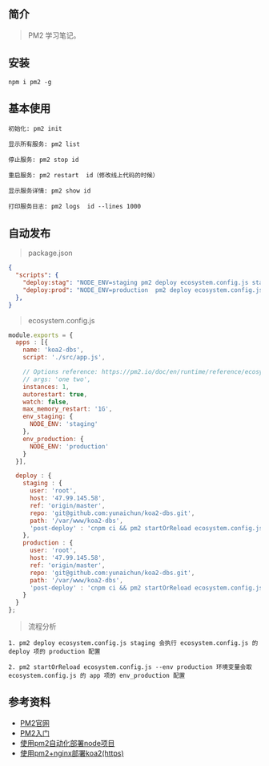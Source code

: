 ## 简介

> PM2 学习笔记。

## 安装

```text
npm i pm2 -g
```

## 基本使用

```text
初始化: pm2 init

显示所有服务: pm2 list

停止服务: pm2 stop id

重启服务: pm2 restart  id（修改线上代码的时候）

显示服务详情: pm2 show id

打印服务日志: pm2 logs  id --lines 1000 
```

## 自动发布

> package.json

```json
{
  "scripts": {
    "deploy:stag": "NODE_ENV=staging pm2 deploy ecosystem.config.js staging",
    "deploy:prod": "NODE_ENV=production  pm2 deploy ecosystem.config.js production"
  },
}
```

> ecosystem.config.js

```javascript
module.exports = {
  apps : [{
    name: 'koa2-dbs',
    script: './src/app.js',

    // Options reference: https://pm2.io/doc/en/runtime/reference/ecosystem-file/
    // args: 'one two',
    instances: 1,
    autorestart: true,
    watch: false,
    max_memory_restart: '1G',
    env_staging: {
      NODE_ENV: 'staging'
    },
    env_production: {
      NODE_ENV: 'production'
    }
  }],

  deploy : {
    staging : {
      user: 'root',
      host: '47.99.145.58',
      ref: 'origin/master',
      repo: 'git@github.com:yunaichun/koa2-dbs.git',
      path: '/var/www/koa2-dbs',
      'post-deploy' : 'cnpm ci && pm2 startOrReload ecosystem.config.js --env staging',
    },
    production : {
      user: 'root',
      host: '47.99.145.58',
      ref: 'origin/master',
      repo: 'git@github.com:yunaichun/koa2-dbs.git',
      path: '/var/www/koa2-dbs',
      'post-deploy' : 'cnpm ci && pm2 startOrReload ecosystem.config.js --env production'
    }
  }
};
```

> 流程分析

```text
1. pm2 deploy ecosystem.config.js staging 会执行 ecosystem.config.js 的 deploy 项的 production 配置

2. pm2 startOrReload ecosystem.config.js --env production 环境变量会取 ecosystem.config.js 的 app 项的 env_production 配置
```

## 参考资料

- [PM2官网](https://pm2.keymetrics.io/docs/usage/pm2-doc-single-page/)
- [PM2入门](https://juejin.cn/post/6844903816454733837)
- [使用pm2自动化部署node项目](https://juejin.cn/post/6844903665107468296)
- [使用pm2+nginx部署koa2(https)](https://juejin.cn/post/6844903496165277709)
